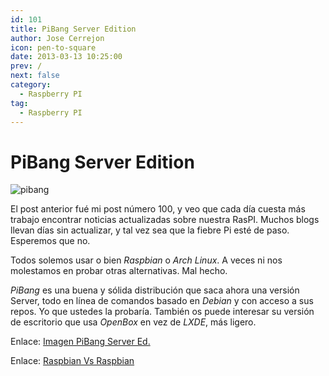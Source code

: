 ```yaml
---
id: 101
title: PiBang Server Edition
author: Jose Cerrejon
icon: pen-to-square
date: 2013-03-13 10:25:00
prev: /
next: false
category:
  - Raspberry PI
tag:
  - Raspberry PI
---
```


# PiBang Server Edition

![pibang](/images/pibang.jpg)

El post anterior fué mi post número 100, y veo que cada día cuesta más trabajo encontrar noticias actualizadas sobre nuestra RasPI. Muchos blogs llevan días sin actualizar, y tal vez sea que la fiebre Pi esté de paso. Esperemos que no.

Todos solemos usar o bien *Raspbian* o *Arch Linux*. A veces ni nos molestamos en probar otras alternativas. Mal hecho.

*PiBang* es una buena y sólida distribución que saca ahora una versión Server, todo en línea de comandos basado en *Debian* y con acceso a sus repos. Yo que ustedes la probaría. También os puede interesar su versión de escritorio que usa *OpenBox* en vez de *LXDE*, más ligero.

Enlace: [Imagen PiBang Server Ed.](http://sourceforge.net/projects/pibang/files/pibang-server-20130312.img.zip/download)

Enlace: [Raspbian Vs Raspbian](http://pibanglinux.org/notes.html)